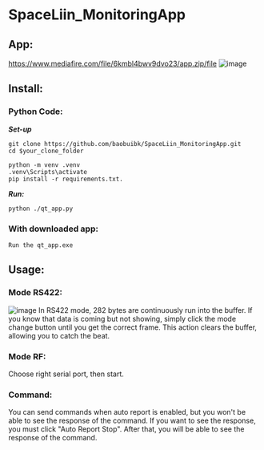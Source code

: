 # SpaceLiin_MonitoringApp

## App:
https://www.mediafire.com/file/6kmbl4bwv9dvo23/app.zip/file
![image](https://github.com/user-attachments/assets/ea945204-87f9-49db-9a06-9d6c8aabb463)

## Install:
### Python Code:
***Set-up***

```shell
git clone https://github.com/baobuibk/SpaceLiin_MonitoringApp.git
cd $your_clone_folder
```
```shell
python -m venv .venv
.venv\Scripts\activate
pip install -r requirements.txt.
```
***Run:***
```shell
python ./qt_app.py
```
### With downloaded app:
`Run the qt_app.exe`

## Usage:
### Mode RS422:
![image](https://github.com/user-attachments/assets/46782ebd-9ee5-4aaf-8658-bd2a237f2e22)
In RS422 mode, 282 bytes are continuously run into the buffer. If you know that data is coming but not showing, simply click the mode change button until you get the correct frame. This action clears the buffer, allowing you to catch the beat.

### Mode RF:
Choose right serial port, then start.

### Command:
You can send commands when auto report is enabled, but you won't be able to see the response of the command. If you want to see the response, you must click "Auto Report Stop". After that, you will be able to see the response of the command.

